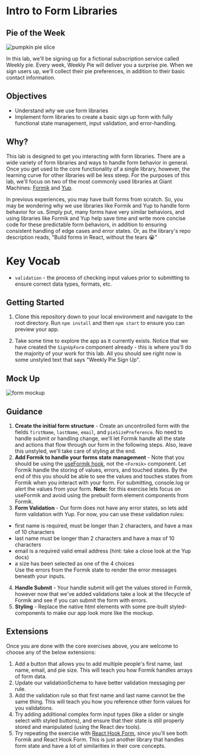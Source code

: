 # Intro to Form Libraries

## Pie of the Week

![pumpkin pie slice](https://dinnerthendessert.com/wp-content/uploads/2019/01/Blueberry-Pie-2.jpg)

In this lab, we'll be signing up for a fictional subscription service called Weekly pie. Every week, Weekly Pie will deliver you a surprise pie. When we sign users up, we'll collect their pie preferences, in addition to their basic contact information.

## Objectives

- Understand _why_ we use form libraries
- Implement form libraries to create a basic sign up form with fully functional state management, input validation, and error-handling.

## Why?

This lab is designed to get you interacting with form libraries. There are a wide variety of form libraries and ways to handle form behavior in general. Once you get used to the core functionality of a single library, however, the learning curve for other libraries will be less steep. For the purposes of this lab, we'll focus on two of the most commonly used libraries at Giant Machines: [Formik](https://formik.org/) and [Yup](https://www.npmjs.com/package/yup).

In previous experiences, you may have built forms from scratch. So, you may be wondering why we use libraries like Formik and Yup to handle form behavior for us. Simply put, many forms have very similar behaviors, and using libraries like Formik and Yup help save time and write more concise code for these predictable form behaviors, in addition to ensuring consistent handling of edge cases and error states. Or, as the library's repo description reads, "Build forms in React, without the tears 😭"

# Key Vocab

- `validation` - the process of checking input values prior to submitting to ensure correct data types, formats, etc.

## Getting Started

1. Clone this repository down to your local environment and navigate to the root directory. Run `npm install` and then `npm start` to ensure you can preview your app.

1. Take some time to explore the app as it currently exists. Notice that we have created the `SignUpForm` component already - this is where you'll do the majority of your work for this lab. All you should see right now is some unstyled text that says "Weekly Pie Sign Up".

## Mock Up

![form mockup](mockup.png)

## Guidance

1. **Create the initial form structure** - Create an uncontrolled form with the fields `firstName`, `lastName`, `email`, and `pieSizePreference`. No need to handle submit or handling change, we'll let Formik handle all the state and actions that flow through our form in the following steps. Also, leave this unstyled, we'll take care of styling at the end.
2. **Add Formik to handle your forms state management** - Note that you should be using the [useFormik hook](https://formik.org/docs/api/useFormik), not the `<Formik>` component. Let Formik handle the storing of values, errors, and touched states. By the end of this you should be able to see the values and touches states from Formik when you interact with your form. For submitting, console.log or alert the values from your form. **Note:** for this exercise lets focus on useFormik and avoid using the prebuilt form element components from Formik.
3. **Form Validation** - Our form does not have any error states, so lets add form validation with Yup. For now, you can use these validation rules:
- first name is required, must be longer than 2 characters, and have a max of 10 characters
- last name must be longer than 2 characters and have a max of 10 characters
- email is a required valid email address (hint: take a close look at the Yup docs)
- a size has been selected as one of the 4 choices  
Use the errors from the Formik state to render the error messages beneath your inputs.
4. **Handle Submit** - Your handle submit will get the values stored in Formik, however now that we've added validations take a look at the lifecycle of Formik and see if you can submit the form with errors.
5. **Styling** - Replace the native html elements with some pre-built styled-components to make our app look more like the mockup.

## Extensions

Once you are done with the core exercises above, you are welcome to choose any of the below extensions:

1. Add a button that allows you to add multiple people's first name, last name, email, and pie size. This will teach you how Formik handles arrays of form data.
2. Update our validationSchema to have better validation messaging per rule.
3. Add the validation rule so that first name and last name cannot be the same thing. This will teach you how you reference other form values for you validations.
4. Try adding additional complex form input types (like a slider or single select with styled buttons), and ensure that their state is still properly stored and manipulated (using the React dev tools).
5. Try repeating the exercise with [React Hook Form](https://react-hook-form.com/), since you'll see both Formik and React Hook Form. This is just another library that handles form state and have a lot of similarities in their core concepts.
